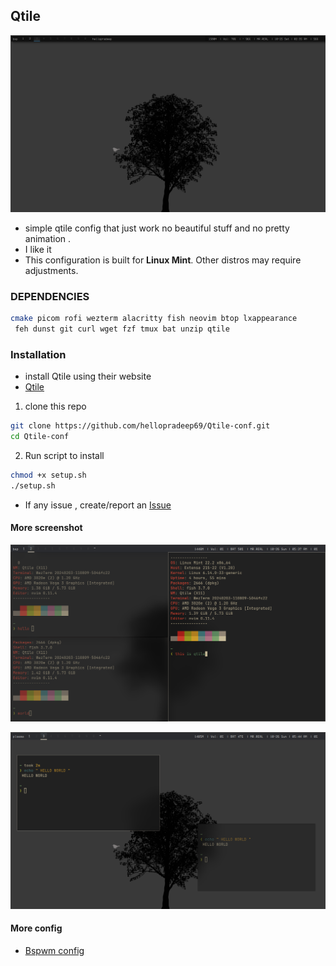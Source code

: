 ## Qtile

![Qtile](Assets/asset.png)

- simple qtile config that just work no beautiful stuff and no pretty animation .
- I like it
- This configuration is built for **Linux Mint**. Other distros may require adjustments.

### DEPENDENCIES

```bash
cmake picom rofi wezterm alacritty fish neovim btop lxappearance
 feh dunst git curl wget fzf tmux bat unzip qtile
```

### Installation

- install Qtile using their website
- [Qtile](https://docs.qtile.org/en/stable/manual/install/index.html)

1. clone this repo

```bash
git clone https://github.com/hellopradeep69/Qtile-conf.git
cd Qtile-conf
```

2. Run script to install

```bash
chmod +x setup.sh
./setup.sh
```

- If any issue , create/report an
  [Issue](https://github.com/hellopradeep69/Qtile-conf/issues)

#### More screenshot

![Qtile-tile](Assets/asset2.png)

![Hello World](Assets/asset3.png)

#### More config

- [ Bspwm config ](https://github.com/hellopradeep69/bspwm-config.git)

